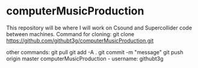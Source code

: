 # computerMusicProduction
This repository will be where I will work on Csound and Supercollider code between machines.
Command for cloning:
git clone https://github.com/githubt3g/computerMusicProduction.git

other commands:
git pull
git add  -A  .
git commit -m "message"
git push origin master
computerMusicProduction - username: githubt3g